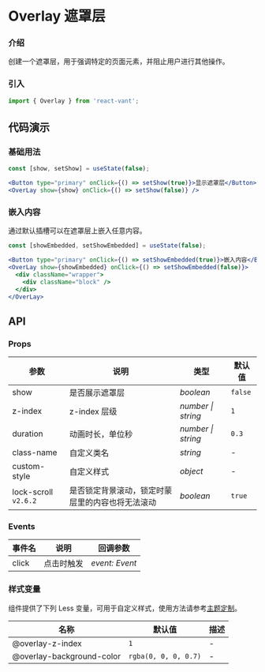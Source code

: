 # Overlay 遮罩层

### 介绍

创建一个遮罩层，用于强调特定的页面元素，并阻止用户进行其他操作。

### 引入

```js
import { Overlay } from 'react-vant';
```

## 代码演示

### 基础用法

```jsx
const [show, setShow] = useState(false);

<Button type="primary" onClick={() => setShow(true)}>显示遮罩层</Button>
<OverLay show={show} onClick={() => setShow(false)} />
```

### 嵌入内容

通过默认插槽可以在遮罩层上嵌入任意内容。

```jsx
const [showEmbedded, setShowEmbedded] = useState(false);

<Button type="primary" onClick={() => setShowEmbedded(true)}>嵌入内容</Button>
<OverLay show={showEmbedded} onClick={() => setShowEmbedded(false)}>
  <div className="wrapper">
    <div className="block" />
  </div>
</OverLay>
```

## API

### Props

| 参数 | 说明 | 类型 | 默认值 |
| --- | --- | --- | --- |
| show | 是否展示遮罩层 | _boolean_ | `false` |
| z-index | z-index 层级 | _number \| string_ | `1` |
| duration | 动画时长，单位秒 | _number \| string_ | `0.3` |
| class-name | 自定义类名 | _string_ | - |
| custom-style | 自定义样式 | _object_ | - |
| lock-scroll `v2.6.2` | 是否锁定背景滚动，锁定时蒙层里的内容也将无法滚动 | _boolean_ | `true` |

### Events

| 事件名 | 说明       | 回调参数       |
| ------ | ---------- | -------------- |
| click  | 点击时触发 | _event: Event_ |

### 样式变量

组件提供了下列 Less 变量，可用于自定义样式，使用方法请参考[主题定制](#/zh-CN/theme)。

| 名称                      | 默认值               | 描述 |
| ------------------------- | -------------------- | ---- |
| @overlay-z-index          | `1`                  | -    |
| @overlay-background-color | `rgba(0, 0, 0, 0.7)` | -    |
